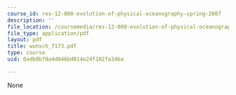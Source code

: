 ```yaml
---
course_id: res-12-000-evolution-of-physical-oceanography-spring-2007
description: ''
file_location: /coursemedia/res-12-000-evolution-of-physical-oceanography-spring-2007/0adb0bf8a4d046bd014e24f102fa34ba_wunsch_7173.pdf
file_type: application/pdf
layout: pdf
title: wunsch_7173.pdf
type: course
uid: 0adb0bf8a4d046bd014e24f102fa34ba

---
```

None